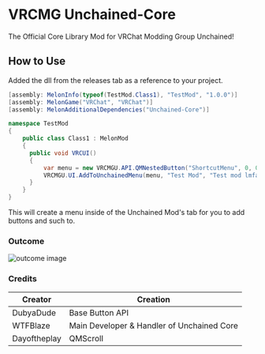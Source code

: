 # VRCMG Unchained-Core

The Official Core Library Mod for VRChat Modding Group Unchained!

## How to Use
Added the dll from the releases tab as a reference to your project.

```csharp
[assembly: MelonInfo(typeof(TestMod.Class1), "TestMod", "1.0.0")]
[assembly: MelonGame("VRChat", "VRChat")]
[assembly: MelonAdditionalDependencies("Unchained-Core")]

namespace TestMod
{
    public class Class1 : MelonMod
    {
      public void VRCUI()
      {
          var menu = new VRCMGU.API.QMNestedButton("ShortcutMenu", 0, 0, "you can just leave this blank", "");
          VRCMGU.UI.AddToUnchainedMenu(menu, "Test Mod", "Test mod lmfao");
      }
    }
}
```

This will create a menu inside of the Unchained Mod's tab for you to add buttons and such to.

### Outcome
![outcome image](https://wtfblaze.com/uploads/png/vrVbr.png)

### Credits
| Creator | Creation |
| ------ | ------ |
| DubyaDude | Base Button API |
| WTFBlaze | Main Developer & Handler of Unchained Core |
| Dayoftheplay | QMScroll |

